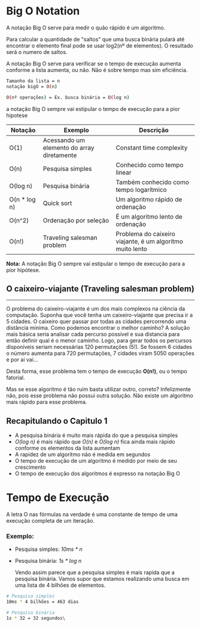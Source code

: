 # Big O Notation

A notação Big O serve para medir o quão rápido é um algoritmo.

Para calcular a quantidade de "saltos" que uma busca binária pulará até encontrar o elemento final pode se usar log2(nº de elementos). O resultado será o numero de saltos.

A notação Big O serve para verificar se o tempo de execução aumenta conforme a lista aumenta, ou não. Não é sobre tempo mas sim eficiência.

```bash
Tamanho da lista = n
notação bigO = O(n)

O(nº operações) = Ex. busca binária = O(log n)
```

a notação Big O sempre vai estipular o tempo de execução para a pior hipotese

| Notação        | Exemplo           | Descrição                                         |
|----------------|-------------------|---------------------------------------------------|
| O(1)           | Acessando um elemento do array diretamente | Constant time complexity |
| O(n)           | Pesquisa simples  | Conhecido como tempo linear                       |
| O(log n)       | Pesquisa binária  | Também conhecido como tempo logarítmico           |
| O(n * log n)   | Quick sort        | Um algoritmo rápido de ordenação                  |
| O(n^2)         | Ordenação por seleção |  É um algoritmo lento de ordenação            |
| O(n!)          | Traveling salesman problem | Problema do caixeiro viajante, é um algoritmo muito lento |

**Nota:** A notação Big O sempre vai estipular o tempo de execução para a pior hipótese.

## O caixeiro-viajante (Traveling salesman problem)
---
O problema do caixeiro-viajante é um dos mais complexos na ciência da computação. Suponha que você tenha um caixeiro-viajante que precisa ir a 5 cidades. O caixeiro quer passar por todas as cidades percorrendo uma distância mínima. Como podemos encontrar o melhor caminho?
A solução mais básica seria analisar cada percurso possível e sua distancia para então definir qual é o menor caminho.
Logo, para gerar todos os percursos disponíveis seriam necessárias 120 permutações (5!). Se fossem 6 cidades o número aumenta para 720 permutações, 7 cidades viram 5050 operações e por ai vai...

Desta forma, esse problema tem o tempo de execução **O(n!)**, ou o tempo fatorial.

Mas se esse algoritmo é tão ruim basta utilizar outro, correto? Infelizmente não, pois esse problema não possui outra solução. Não existe um algoritmo mais rápido para esse problema.

## Recapitulando o Capitulo 1
- A pesquisa binária é muito mais rápida do que a pesquisa simples
- *O(log n)* é mais rápido que *O(n)* e *O(log n)* fica ainda mais rápido conforme os elementos da lista aumentam
- A rapidez de um algoritmo não é medida em segundos
- O tempo de execução de um algoritmo é medido por meio de seu crescimento
- O tempo de execução dos algoritmos é expresso na notação Big O

# Tempo de Execução

A letra O nas fórmulas na verdade é uma constante de tempo de uma execução completa de um iteração.

### Exemplo:
- Pesquisa simples: *10ms *  n*
- Pesquisa binária: *1s * log n*
  
  Vendo assim parece que a pesquisa simples é mais rapida que a pesquisa binária.
  Vamos supor que estamos realizando uma busca em uma lista de 4 bilhões de elementos.
 
```bash
# Pesquisa simples
10ms * 4 bilhões = 463 dias

# Pesquisa binária
1s * 32 = 32 segundos\
```